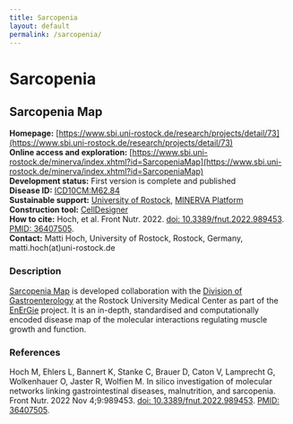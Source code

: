 ```yaml
---
title: Sarcopenia
layout: default
permalink: /sarcopenia/
---
```


# Sarcopenia
## Sarcopenia Map

**Homepage:** [https://www.sbi.uni-rostock.de/research/projects/detail/73](https://www.sbi.uni-rostock.de/research/projects/detail/73)  
**Online access and exploration:** [https://www.sbi.uni-rostock.de/minerva/index.xhtml?id=SarcopeniaMap](https://www.sbi.uni-rostock.de/minerva/index.xhtml?id=SarcopeniaMap)  
**Development status:** First version is complete and published  
**Disease ID:** [ICD10CM:M62.84](https://www.icd10data.com/ICD10CM/Codes/M00-M99/M60-M63/M62-/M62.84)  
**Sustainable support:** [University of Rostock](https://www.sbi.uni-rostock.de/), [MINERVA Platform](https://minerva.pages.uni.lu/)  
**Construction tool:** [CellDesigner](https://www.celldesigner.org/)  
**How to cite:** Hoch, et al. Front Nutr. 2022. [doi: 10.3389/fnut.2022.989453](https://doi.org/10.3389/fnut.2022.989453). [PMID: 36407505](https://www.ncbi.nlm.nih.gov/pubmed/36407505).  
**Contact:** Matti Hoch, University of Rostock, Rostock, Germany, matti.hoch(at)uni-rostock.de   

### Description

[Sarcopenia Map](https://www.sbi.uni-rostock.de/research/projects/detail/73) is developed collaboration with the [Division of Gastroenterology](https://gastro.med.uni-rostock.de/) at the Rostock University Medical Center as part of the [EnErGie](https://www.energie.med.uni-rostock.de/) project. It is an in-depth, standardised and computationally encoded disease map of the molecular interactions regulating muscle growth and function.

### References

Hoch M, Ehlers L, Bannert K, Stanke C, Brauer D, Caton V, Lamprecht G, Wolkenhauer O, Jaster R, Wolfien M. In silico investigation of molecular networks linking gastrointestinal diseases, malnutrition, and sarcopenia. Front Nutr. 2022 Nov 4;9:989453. [doi: 10.3389/fnut.2022.989453](https://doi.org/10.3389/fnut.2022.989453). [PMID: 36407505](https://www.ncbi.nlm.nih.gov/pubmed/36407505).
